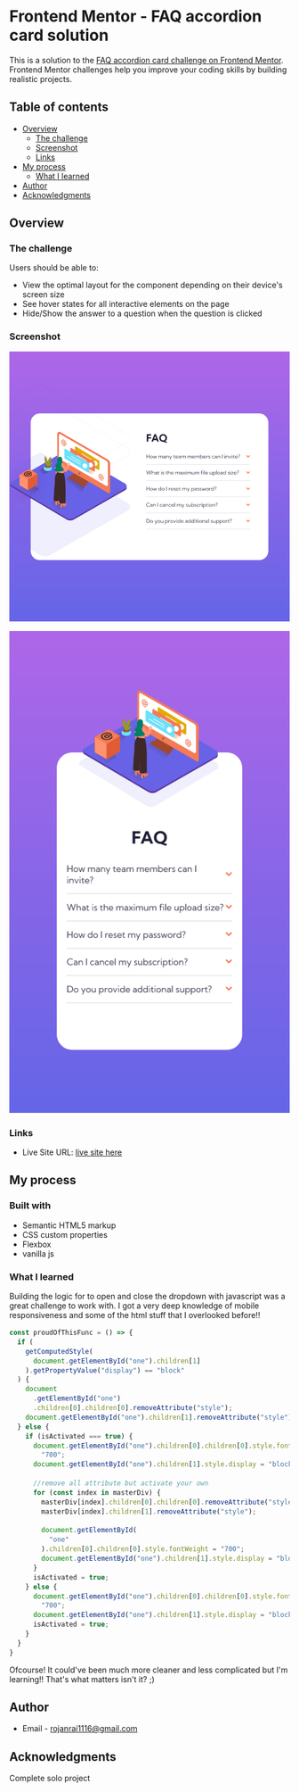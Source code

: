 # Frontend Mentor - FAQ accordion card solution

This is a solution to the [FAQ accordion card challenge on Frontend Mentor](https://www.frontendmentor.io/challenges/faq-accordion-card-XlyjD0Oam). Frontend Mentor challenges help you improve your coding skills by building realistic projects. 

## Table of contents

- [Overview](#overview)
  - [The challenge](#the-challenge)
  - [Screenshot](#screenshot)
  - [Links](#links)
- [My process](#my-process)
  - [What I learned](#what-i-learned)
- [Author](#author)
- [Acknowledgments](#acknowledgments)

## Overview

### The challenge

Users should be able to:

- View the optimal layout for the component depending on their device's screen size
- See hover states for all interactive elements on the page
- Hide/Show the answer to a question when the question is clicked

### Screenshot

![Desktop](screenshot/desktopss.png)

![Mobile](screenshot/mobiless.png)


### Links

- Live Site URL: [live site here](https://rojansr.github.io/faq-accordion-card-main/)

## My process

### Built with

- Semantic HTML5 markup
- CSS custom properties
- Flexbox
- vanilla js

### What I learned

Building the logic for to open and close the dropdown with javascript was a great challenge to work with. I got a very deep knowledge of mobile responsiveness and some of the html stuff that I overlooked before!! 

```js
const proudOfThisFunc = () => {
  if (
    getComputedStyle(
      document.getElementById("one").children[1]
    ).getPropertyValue("display") == "block"
  ) {
    document
      .getElementById("one")
      .children[0].children[0].removeAttribute("style");
    document.getElementById("one").children[1].removeAttribute("style");
  } else {
    if (isActivated === true) {
      document.getElementById("one").children[0].children[0].style.fontWeight =
        "700";
      document.getElementById("one").children[1].style.display = "block";

      //remove all attribute but activate your own
      for (const index in masterDiv) {
        masterDiv[index].children[0].children[0].removeAttribute("style");
        masterDiv[index].children[1].removeAttribute("style");

        document.getElementById(
          "one"
        ).children[0].children[0].style.fontWeight = "700";
        document.getElementById("one").children[1].style.display = "block";
      }
      isActivated = true;
    } else {
      document.getElementById("one").children[0].children[0].style.fontWeight =
        "700";
      document.getElementById("one").children[1].style.display = "block";
      isActivated = true;
    }
  }
}
```

Ofcourse! It could've been much more cleaner and less complicated but I'm learning!! That's what matters isn't it? ;)


## Author

- Email - rojanrai1116@gmail.com

## Acknowledgments

Complete solo project